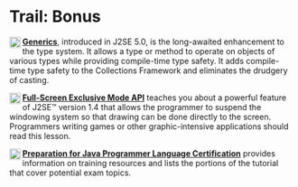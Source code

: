 
# Trail: Bonus

[<img src="../images/javaIcon.gif" align="left" width="20" height="20" border="0" alt="trail icon" /> **Generics**](generics/index.html), introduced in J2SE 5.0, is the long-awaited enhancement to the type system. It allows a type or method to operate on objects of various types while providing compile-time type safety. It adds compile-time type safety to the Collections Framework and eliminates the drudgery of casting. <!--    FULL-SCREEN    -->

[<img src="../images/javaIcon.gif" align="left" width="20" height="20" border="0" alt="trail icon" /> **Full-Screen Exclusive Mode API**](fullscreen/index.html) teaches you about a powerful feature of J2SE&#8482; version 1.4 that allows the programmer to suspend the windowing system so that drawing can be done directly to the screen. Programmers writing games or other graphic-intensive applications should read this lesson. <!-- Java Certification Exam -->

[<img src="../images/javaIcon.gif" align="left" width="20" height="20" border="0" alt="trail icon" /> **Preparation for Java Programmer Language Certification**](certification/index.html) provides information on training resources and lists the portions of the tutorial that cover potential exam topics.
